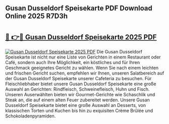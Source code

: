 ## Gusan Dusseldorf Speisekarte PDF Download Online 2025 R7D3h

# <h2><a href="http://gcao69.nevu.top/?p=Gusan+Dusseldorf+Speisekarte">🔗 👉🔴 Gusan Dusseldorf Speisekarte 2025 PDF</a></h2>

[![Gusan Dusseldorf Speisekarte 2025 PDF](https://i.imgur.com/dBaPXMq.png)](http://gcao69.nevu.top/?p=Gusan+Dusseldorf+Speisekarte)
Die Gusan Dusseldorf Speisekarte ist nicht nur eine Liste von Gerichten in einem Restaurant oder Café, sondern auch Ihre Möglichkeit, ein köstliches und für Ihren Geschmack geeignetes Gericht zu wählen. Wenn Sie nach einem leichten und frischen Gericht suchen, empfehlen wir Ihnen, unseren Salatbereich auf der Gusan Dusseldorf Speisekarte unserer Cafeteria zu besuchen. Für Fleischliebhaber bietet unsere Gusan Dusseldorf Speisekarte eine große Auswahl an Gerichten: Rindfleisch, Schweinefleisch, Huhn und Fisch. Unseren Auserwählten bieten wir Gourmet-Gerichte wie Schaschlik und Steak an, die auf einem alten Feuer zubereitet werden. Unsere Gusan Dusseldorf Speisekarte bietet eine große Auswahl an Desserts, von klassischen Torten und Kuchen bis hin zu exquisiten Crème Brûlée und Schokoladenpyramiden.
